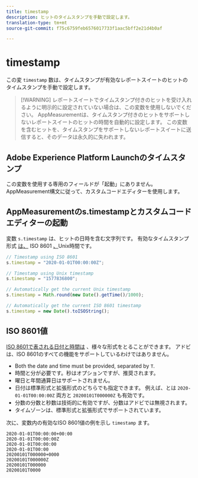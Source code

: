 ```yaml
---
title: timestamp
description: ヒットのタイムスタンプを手動で設定します。
translation-type: tm+mt
source-git-commit: f75c6759feb6576017733f1aac5bff2e21d4b0af

---
```



# timestamp

この変 `timestamp` 数は、タイムスタンプが有効なレポートスイートのヒットのタイムスタンプを手動で設定します。

> [!WARNING] レポートスイートでタイムスタンプ付きのヒットを受け入れるように明示的に設定されていない場合は、この変数を使用しないでください。 AppMeasurementは、タイムスタンプ付きのヒットをサポートしないレポートスイートのヒットの時間を自動的に設定します。 この変数を含むヒットを、タイムスタンプをサポートしないレポートスイートに送信すると、そのデータは永久的に失われます。

## Adobe Experience Platform Launchのタイムスタンプ

この変数を使用する専用のフィールドが「起動」にありません。 AppMeasurement構文に従って、カスタムコードエディターを使用します。

## AppMeasurementのs.timestampとカスタムコードエディターの起動

変数 `s.timestamp` は、ヒットの日時を含む文字列です。 有効なタイムスタンプ形式 [は、](https://en.wikipedia.org/wiki/ISO_8601) ISO 8601 [、](https://en.wikipedia.org/wiki/Unix_time)Unix時間です。

```js
// Timestamp using ISO 8601
s.timestamp = "2020-01-01T00:00:00Z";

// Timestamp using Unix timestamp
s.timestamp = "1577836800";

// Automatically get the current Unix timestamp
s.timestamp = Math.round(new Date().getTime()/1000);

// Automatically get the current ISO 8601 timestamp
s.timestamp = new Date().toISOString();
```

## ISO 8601値

[ISO 8601で表される日付と時間は](https://en.wikipedia.org/wiki/ISO_8601) 、様々な形式をとることができます。 アドビは、ISO 8601のすべての機能をサポートしているわけではありません。

* Both the date and time must be provided, separated by `T`.
* 時間と分が必要です。秒はオプションですが、推奨されます。
* 曜日と年間通算日はサポートされません。
* 日付は標準形式と拡張形式のどちらでも指定できます。 例えば、とは `2020-01-01T00:00:00Z` 両方と `20200101T000000Z` も有効です。
* 分数の分数と秒数は技術的に有効ですが、分数はアドビでは無視されます。
* タイムゾーンは、標準形式と拡張形式でサポートされています。

次に、変数内の有効なISO 8601値の例を示し `timestamp` ます。

```text
2020-01-01T00:00:00+00:00
2020-01-01T00:00:00Z
2020-01-01T00:00:00
2020-01-01T00:00
20200101T000000+0000
20200101T000000Z
20200101T000000
20200101T0000
```
